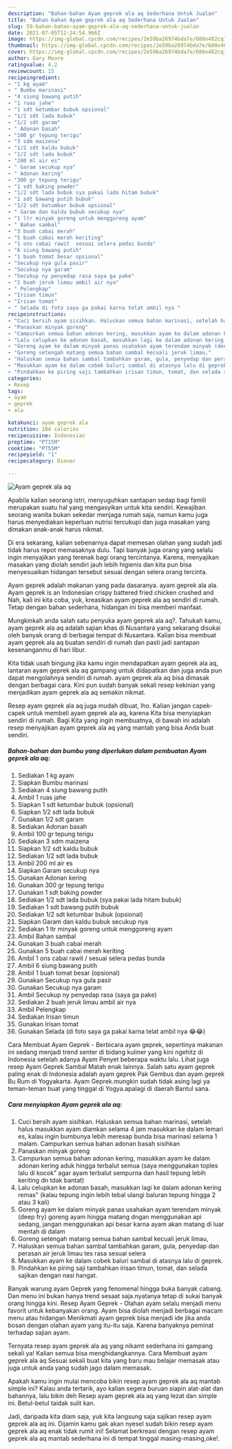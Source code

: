 ```yaml
---
description: "Bahan-bahan Ayam geprek ala aq Sederhana Untuk Jualan"
title: "Bahan-bahan Ayam geprek ala aq Sederhana Untuk Jualan"
slug: 59-bahan-bahan-ayam-geprek-ala-aq-sederhana-untuk-jualan
date: 2021-07-05T12:24:54.966Z
image: https://img-global.cpcdn.com/recipes/2e59ba26974bda7e/680x482cq70/ayam-geprek-ala-aq-foto-resep-utama.jpg
thumbnail: https://img-global.cpcdn.com/recipes/2e59ba26974bda7e/680x482cq70/ayam-geprek-ala-aq-foto-resep-utama.jpg
cover: https://img-global.cpcdn.com/recipes/2e59ba26974bda7e/680x482cq70/ayam-geprek-ala-aq-foto-resep-utama.jpg
author: Gary Moore
ratingvalue: 4.2
reviewcount: 15
recipeingredient:
- "1 kg ayam"
- " Bumbu marinasi"
- "4 siung bawang putih"
- "1 ruas jahe"
- "1 sdt ketumbar bubuk opsional"
- "1/2 sdt lada bubuk"
- "1/2 sdt garam"
- " Adonan basah"
- "100 gr tepung terigu"
- "3 sdm maizena"
- "1/2 sdt kaldu bubuk"
- "1/2 sdt lada bubuk"
- "200 ml air es"
- " Garam secukup nya"
- " Adonan kering"
- "300 gr tepung terigu"
- "1 sdt baking powder"
- "1/2 sdt lada bubuk sya pakai lada hitam bubuk"
- "1 sdt bawang putih bubuk"
- "1/2 sdt ketumbar bubuk opsional"
- " Garam dan kaldu bubuk secukup nya"
- "1 ltr minyak goreng untuk menggoreng ayam"
- " Bahan sambal"
- "3 buah cabai merah"
- "5 buah cabai merah keriting"
- "1 ons cabai rawit  sesuai selera pedas bunda"
- "6 siung bawang putih"
- "1 buah tomat besar opsional"
- "Secukup nya gula pasir"
- "Secukup nya garam"
- "Secukup ny penyedap rasa saya ga pake"
- "2 buah jeruk limau ambil air nya"
- " Pelengkap"
- "Irisan timun"
- "Irisan tomat"
- " Selada di foto saya ga pakai karna telat ambil nya "
recipeinstructions:
- "Cuci bersih ayam sisihkan. Haluskan semua bahan marinasi, setelah halus masukkan ayam diamkan selama 4 jam masukkan ke dalam lemari es, kalau ingin bumbunya lebih meresap bunda bisa marinasi selama 1 malam. Campurkan semua bahan adonan basah sisihkan"
- "Panaskan minyak goreng"
- "Campurkan semua bahan adonan kering, masukkan ayam ke dalam adonan kering aduk hingga terbalut semua (saya menggunakan toples lalu di kocok&#34; agar ayam terbalut sempurna dan hasil tepung lebih keriting dn tdak bantat)"
- "Lalu celupkan ke adonan basah, masukkan lagi ke dalam adonan kering remas&#34; (kalau tepung ingin lebih tebal ulangi baluran tepung hingga 2 atau 3 kali)"
- "Goreng ayam ke dalam minyak panas usahakan ayam terendam minyak (deep fry) goreng ayam hingga matang dngan menggunakan api sedang, jangan menggunakan api besar karna ayam akan matang di luar mentah di dalam"
- "Goreng setengah matang semua bahan sambal kecuali jeruk limau,"
- "Haluskan semua bahan sambal tambahkan garam, gula, penyedap dan perasan air jeruk limau tes rasa sesuai selera"
- "Masukkan ayam ke dalam cobek baluri sambal di atasnya lalu di geprek."
- "Pindahkan ke piring saji tambahkan irisan timun, tomat, dan selada sajikan dengan nasi hangat."
categories:
- Resep
tags:
- ayam
- geprek
- ala

katakunci: ayam geprek ala 
nutrition: 104 calories
recipecuisine: Indonesian
preptime: "PT15M"
cooktime: "PT55M"
recipeyield: "1"
recipecategory: Dinner

---
```



![Ayam geprek ala aq](https://img-global.cpcdn.com/recipes/2e59ba26974bda7e/680x482cq70/ayam-geprek-ala-aq-foto-resep-utama.jpg)

Apabila kalian seorang istri, menyuguhkan santapan sedap bagi famili merupakan suatu hal yang mengasyikan untuk kita sendiri. Kewajiban seorang  wanita bukan sekedar menjaga rumah saja, namun kamu juga harus menyediakan keperluan nutrisi tercukupi dan juga masakan yang dimakan anak-anak harus nikmat.

Di era  sekarang, kalian sebenarnya dapat memesan olahan yang sudah jadi tidak harus repot memasaknya dulu. Tapi banyak juga orang yang selalu ingin menyajikan yang terenak bagi orang tercintanya. Karena, menyajikan masakan yang diolah sendiri jauh lebih higienis dan kita pun bisa menyesuaikan hidangan tersebut sesuai dengan selera orang tercinta. 

Ayam geprek adalah makanan yang pada dasaranya. ayam geprek ala ala. Ayam geprek is an Indonesian crispy battered fried chicken crushed and Nah, kali ini kita coba, yuk, kreasikan ayam geprek ala aq sendiri di rumah. Tetap dengan bahan sederhana, hidangan ini bisa memberi manfaat.

Mungkinkah anda salah satu penyuka ayam geprek ala aq?. Tahukah kamu, ayam geprek ala aq adalah sajian khas di Nusantara yang sekarang disukai oleh banyak orang di berbagai tempat di Nusantara. Kalian bisa membuat ayam geprek ala aq buatan sendiri di rumah dan pasti jadi santapan kesenanganmu di hari libur.

Kita tidak usah bingung jika kamu ingin mendapatkan ayam geprek ala aq, lantaran ayam geprek ala aq gampang untuk didapatkan dan juga anda pun dapat mengolahnya sendiri di rumah. ayam geprek ala aq bisa dimasak dengan berbagai cara. Kini pun sudah banyak sekali resep kekinian yang menjadikan ayam geprek ala aq semakin nikmat.

Resep ayam geprek ala aq juga mudah dibuat, lho. Kalian jangan capek-capek untuk membeli ayam geprek ala aq, karena Kita bisa menyiapkan sendiri di rumah. Bagi Kita yang ingin membuatnya, di bawah ini adalah resep menyajikan ayam geprek ala aq yang mantab yang bisa Anda buat sendiri.

<!--inarticleads1-->

##### Bahan-bahan dan bumbu yang diperlukan dalam pembuatan Ayam geprek ala aq:

1. Sediakan 1 kg ayam
1. Siapkan  Bumbu marinasi
1. Sediakan 4 siung bawang putih
1. Ambil 1 ruas jahe
1. Siapkan 1 sdt ketumbar bubuk (opsional)
1. Siapkan 1/2 sdt lada bubuk
1. Gunakan 1/2 sdt garam
1. Sediakan  Adonan basah
1. Ambil 100 gr tepung terigu
1. Sediakan 3 sdm maizena
1. Siapkan 1/2 sdt kaldu bubuk
1. Sediakan 1/2 sdt lada bubuk
1. Ambil 200 ml air es
1. Siapkan  Garam secukup nya
1. Gunakan  Adonan kering
1. Gunakan 300 gr tepung terigu
1. Gunakan 1 sdt baking powder
1. Sediakan 1/2 sdt lada bubuk (sya pakai lada hitam bubuk)
1. Sediakan 1 sdt bawang putih bubuk
1. Sediakan 1/2 sdt ketumbar bubuk (opsional)
1. Siapkan  Garam dan kaldu bubuk secukup nya
1. Sediakan 1 ltr minyak goreng untuk menggoreng ayam
1. Ambil  Bahan sambal
1. Gunakan 3 buah cabai merah
1. Gunakan 5 buah cabai merah keriting
1. Ambil 1 ons cabai rawit / sesuai selera pedas bunda
1. Ambil 6 siung bawang putih
1. Ambil 1 buah tomat besar (opsional)
1. Gunakan Secukup nya gula pasir
1. Gunakan Secukup nya garam
1. Ambil Secukup ny penyedap rasa (saya ga pake)
1. Sediakan 2 buah jeruk limau ambil air nya
1. Ambil  Pelengkap
1. Sediakan Irisan timun
1. Gunakan Irisan tomat
1. Gunakan  Selada (di foto saya ga pakai karna telat ambil nya 😂😂)


Cara Membuat Ayam Geprek - Berbicara ayam geprek, sepertinya makanan ini sedang menjadi trend senter di bidang kuliner yang kini ngehitz di Indonesia setelah adanya Ayam Penyet beberapa waktu lalu. Lihat juga resep Ayam Geprek Sambal Matah enak lainnya. Salah satu ayam geprek paling enak di Indonesia adalah ayam geprek Pak Gembus dan ayam geprek Bu Rum di Yogyakarta. Ayam Geprek.mungkin sudah tidak asing lagi ya teman-teman buat yang tinggal di Yogya.apalagi di daerah Bantul sana. 

<!--inarticleads2-->

##### Cara menyiapkan Ayam geprek ala aq:

1. Cuci bersih ayam sisihkan. Haluskan semua bahan marinasi, setelah halus masukkan ayam diamkan selama 4 jam masukkan ke dalam lemari es, kalau ingin bumbunya lebih meresap bunda bisa marinasi selama 1 malam. Campurkan semua bahan adonan basah sisihkan
1. Panaskan minyak goreng
1. Campurkan semua bahan adonan kering, masukkan ayam ke dalam adonan kering aduk hingga terbalut semua (saya menggunakan toples lalu di kocok&#34; agar ayam terbalut sempurna dan hasil tepung lebih keriting dn tdak bantat)
1. Lalu celupkan ke adonan basah, masukkan lagi ke dalam adonan kering remas&#34; (kalau tepung ingin lebih tebal ulangi baluran tepung hingga 2 atau 3 kali)
1. Goreng ayam ke dalam minyak panas usahakan ayam terendam minyak (deep fry) goreng ayam hingga matang dngan menggunakan api sedang, jangan menggunakan api besar karna ayam akan matang di luar mentah di dalam
1. Goreng setengah matang semua bahan sambal kecuali jeruk limau,
1. Haluskan semua bahan sambal tambahkan garam, gula, penyedap dan perasan air jeruk limau tes rasa sesuai selera
1. Masukkan ayam ke dalam cobek baluri sambal di atasnya lalu di geprek.
1. Pindahkan ke piring saji tambahkan irisan timun, tomat, dan selada sajikan dengan nasi hangat.


Banyak warung ayam Geprek yang fenomenal hingga buka banyak cabang. Dan menu ini bukan hanya trend sesaat saja.nyatanya tetap di sukai banyak orang hingga kini. Resep Ayam Geprek - Olahan ayam selalu menjadi menu favorit untuk kebanyakan orang. Ayam bisa diolah menjadi berbagai macam menu atau hidangan Menikmati ayam geprek bisa menjadi ide jika anda bosan dengan olahan ayam yang itu-itu saja. Karena banyaknya peminat terhadap sajian ayam. 

Ternyata resep ayam geprek ala aq yang nikamt sederhana ini gampang sekali ya! Kalian semua bisa menghidangkannya. Cara Membuat ayam geprek ala aq Sesuai sekali buat kita yang baru mau belajar memasak atau juga untuk anda yang sudah jago dalam memasak.

Apakah kamu ingin mulai mencoba bikin resep ayam geprek ala aq mantab simple ini? Kalau anda tertarik, ayo kalian segera buruan siapin alat-alat dan bahannya, lalu bikin deh Resep ayam geprek ala aq yang lezat dan simple ini. Betul-betul taidak sulit kan. 

Jadi, daripada kita diam saja, yuk kita langsung saja sajikan resep ayam geprek ala aq ini. Dijamin kamu gak akan nyesel sudah bikin resep ayam geprek ala aq enak tidak rumit ini! Selamat berkreasi dengan resep ayam geprek ala aq mantab sederhana ini di tempat tinggal masing-masing,oke!.

